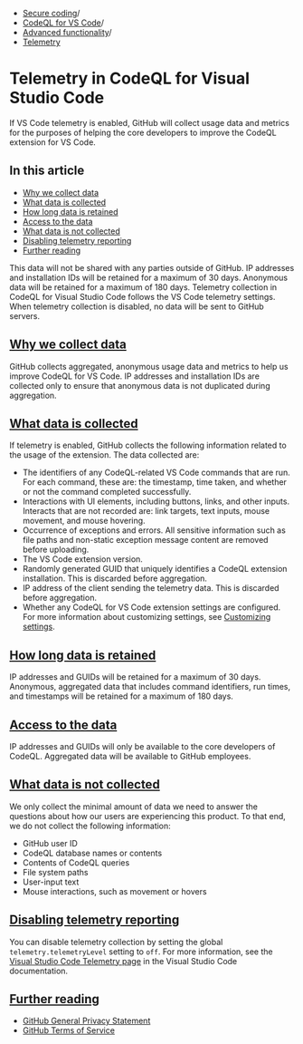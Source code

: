   * [Secure coding](https://docs.github.com/en/code-security "Secure coding")/
  * [CodeQL for VS Code](https://docs.github.com/en/code-security/codeql-for-vs-code "CodeQL for VS Code")/
  * [Advanced functionality](https://docs.github.com/en/code-security/codeql-for-vs-code/using-the-advanced-functionality-of-the-codeql-for-vs-code-extension "Advanced functionality")/
  * [Telemetry](https://docs.github.com/en/code-security/codeql-for-vs-code/using-the-advanced-functionality-of-the-codeql-for-vs-code-extension/telemetry-in-codeql-for-visual-studio-code "Telemetry")


# Telemetry in CodeQL for Visual Studio Code
If VS Code telemetry is enabled, GitHub will collect usage data and metrics for the purposes of helping the core developers to improve the CodeQL extension for VS Code.
## In this article
  * [Why we collect data](https://docs.github.com/en/code-security/codeql-for-vs-code/using-the-advanced-functionality-of-the-codeql-for-vs-code-extension/telemetry-in-codeql-for-visual-studio-code#why-we-collect-data)
  * [What data is collected](https://docs.github.com/en/code-security/codeql-for-vs-code/using-the-advanced-functionality-of-the-codeql-for-vs-code-extension/telemetry-in-codeql-for-visual-studio-code#what-data-is-collected)
  * [How long data is retained](https://docs.github.com/en/code-security/codeql-for-vs-code/using-the-advanced-functionality-of-the-codeql-for-vs-code-extension/telemetry-in-codeql-for-visual-studio-code#how-long-data-is-retained)
  * [Access to the data](https://docs.github.com/en/code-security/codeql-for-vs-code/using-the-advanced-functionality-of-the-codeql-for-vs-code-extension/telemetry-in-codeql-for-visual-studio-code#access-to-the-data)
  * [What data is not collected](https://docs.github.com/en/code-security/codeql-for-vs-code/using-the-advanced-functionality-of-the-codeql-for-vs-code-extension/telemetry-in-codeql-for-visual-studio-code#what-data-is-not-collected)
  * [Disabling telemetry reporting](https://docs.github.com/en/code-security/codeql-for-vs-code/using-the-advanced-functionality-of-the-codeql-for-vs-code-extension/telemetry-in-codeql-for-visual-studio-code#disabling-telemetry-reporting)
  * [Further reading](https://docs.github.com/en/code-security/codeql-for-vs-code/using-the-advanced-functionality-of-the-codeql-for-vs-code-extension/telemetry-in-codeql-for-visual-studio-code#further-reading)


This data will not be shared with any parties outside of GitHub. IP addresses and installation IDs will be retained for a maximum of 30 days. Anonymous data will be retained for a maximum of 180 days.
Telemetry collection in CodeQL for Visual Studio Code follows the VS Code telemetry settings. When telemetry collection is disabled, no data will be sent to GitHub servers.
## [Why we collect data](https://docs.github.com/en/code-security/codeql-for-vs-code/using-the-advanced-functionality-of-the-codeql-for-vs-code-extension/telemetry-in-codeql-for-visual-studio-code#why-we-collect-data)
GitHub collects aggregated, anonymous usage data and metrics to help us improve CodeQL for VS Code. IP addresses and installation IDs are collected only to ensure that anonymous data is not duplicated during aggregation.
## [What data is collected](https://docs.github.com/en/code-security/codeql-for-vs-code/using-the-advanced-functionality-of-the-codeql-for-vs-code-extension/telemetry-in-codeql-for-visual-studio-code#what-data-is-collected)
If telemetry is enabled, GitHub collects the following information related to the usage of the extension. The data collected are:
  * The identifiers of any CodeQL-related VS Code commands that are run. For each command, these are: the timestamp, time taken, and whether or not the command completed successfully.
  * Interactions with UI elements, including buttons, links, and other inputs. Interacts that are not recorded are: link targets, text inputs, mouse movement, and mouse hovering.
  * Occurrence of exceptions and errors. All sensitive information such as file paths and non-static exception message content are removed before uploading.
  * The VS Code extension version.
  * Randomly generated GUID that uniquely identifies a CodeQL extension installation. This is discarded before aggregation.
  * IP address of the client sending the telemetry data. This is discarded before aggregation.
  * Whether any CodeQL for VS Code extension settings are configured. For more information about customizing settings, see [Customizing settings](https://docs.github.com/en/code-security/codeql-for-vs-code/using-the-advanced-functionality-of-the-codeql-for-vs-code-extension/customizing-settings).


## [How long data is retained](https://docs.github.com/en/code-security/codeql-for-vs-code/using-the-advanced-functionality-of-the-codeql-for-vs-code-extension/telemetry-in-codeql-for-visual-studio-code#how-long-data-is-retained)
IP addresses and GUIDs will be retained for a maximum of 30 days. Anonymous, aggregated data that includes command identifiers, run times, and timestamps will be retained for a maximum of 180 days.
## [Access to the data](https://docs.github.com/en/code-security/codeql-for-vs-code/using-the-advanced-functionality-of-the-codeql-for-vs-code-extension/telemetry-in-codeql-for-visual-studio-code#access-to-the-data)
IP addresses and GUIDs will only be available to the core developers of CodeQL. Aggregated data will be available to GitHub employees.
## [What data is not collected](https://docs.github.com/en/code-security/codeql-for-vs-code/using-the-advanced-functionality-of-the-codeql-for-vs-code-extension/telemetry-in-codeql-for-visual-studio-code#what-data-is-not-collected)
We only collect the minimal amount of data we need to answer the questions about how our users are experiencing this product. To that end, we do not collect the following information:
  * GitHub user ID
  * CodeQL database names or contents
  * Contents of CodeQL queries
  * File system paths
  * User-input text
  * Mouse interactions, such as movement or hovers


## [Disabling telemetry reporting](https://docs.github.com/en/code-security/codeql-for-vs-code/using-the-advanced-functionality-of-the-codeql-for-vs-code-extension/telemetry-in-codeql-for-visual-studio-code#disabling-telemetry-reporting)
You can disable telemetry collection by setting the global `telemetry.telemetryLevel` setting to `off`. For more information, see the [Visual Studio Code Telemetry page](https://code.visualstudio.com/docs/configure/telemetry) in the Visual Studio Code documentation.
## [Further reading](https://docs.github.com/en/code-security/codeql-for-vs-code/using-the-advanced-functionality-of-the-codeql-for-vs-code-extension/telemetry-in-codeql-for-visual-studio-code#further-reading)
  * [GitHub General Privacy Statement](https://docs.github.com/en/site-policy/privacy-policies/github-general-privacy-statement)
  * [GitHub Terms of Service](https://docs.github.com/en/site-policy/github-terms/github-terms-of-service)


